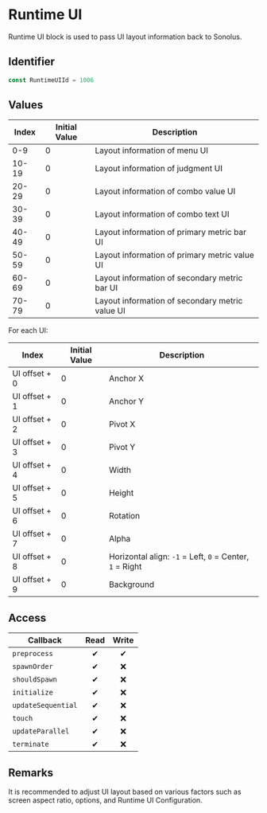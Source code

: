 # Runtime UI

Runtime UI block is used to pass UI layout information back to Sonolus.

## Identifier

```ts
const RuntimeUIId = 1006
```

## Values

| Index | Initial Value | Description                                     |
| ----- | ------------- | ----------------------------------------------- |
| 0-9   | 0             | Layout information of menu UI                   |
| 10-19 | 0             | Layout information of judgment UI               |
| 20-29 | 0             | Layout information of combo value UI            |
| 30-39 | 0             | Layout information of combo text UI             |
| 40-49 | 0             | Layout information of primary metric bar UI     |
| 50-59 | 0             | Layout information of primary metric value UI   |
| 60-69 | 0             | Layout information of secondary metric bar UI   |
| 70-79 | 0             | Layout information of secondary metric value UI |

For each UI:

| Index         | Initial Value | Description                                              |
| ------------- | ------------- | -------------------------------------------------------- |
| UI offset + 0 | 0             | Anchor X                                                 |
| UI offset + 1 | 0             | Anchor Y                                                 |
| UI offset + 2 | 0             | Pivot X                                                  |
| UI offset + 3 | 0             | Pivot Y                                                  |
| UI offset + 4 | 0             | Width                                                    |
| UI offset + 5 | 0             | Height                                                   |
| UI offset + 6 | 0             | Rotation                                                 |
| UI offset + 7 | 0             | Alpha                                                    |
| UI offset + 8 | 0             | Horizontal align: `-1` = Left, `0` = Center, `1` = Right |
| UI offset + 9 | 0             | Background                                               |

## Access

| Callback           | Read | Write |
| ------------------ | :--: | :---: |
| `preprocess`       |  ✔   |   ✔   |
| `spawnOrder`       |  ✔   |  ❌   |
| `shouldSpawn`      |  ✔   |  ❌   |
| `initialize`       |  ✔   |  ❌   |
| `updateSequential` |  ✔   |  ❌   |
| `touch`            |  ✔   |  ❌   |
| `updateParallel`   |  ✔   |  ❌   |
| `terminate`        |  ✔   |  ❌   |

## Remarks

It is recommended to adjust UI layout based on various factors such as screen aspect ratio, options, and Runtime UI Configuration.
